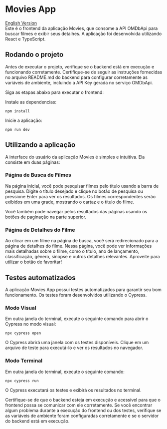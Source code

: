 # Movies App
<a href="README_en.md">English Version</a><br>
Este é o frontend da aplicação Movies, que consome a API OMDbApi para buscar filmes e exibir seus detalhes. A aplicação foi desenvolvida utilizando React e TypeScript.

## Rodando o projeto
Antes de executar o projeto, verifique se o backend está em execução e funcionando corretamente. Certifique-se de seguir as instruções fornecidas no arquivo README.md do backend para configurar corretamente as variáveis de ambiente, incluindo a API Key gerada no serviço OMDbApi.

Siga as etapas abaixo para executar o frontend:

Instale as dependencias:
```shell
npm install
```

Inicie a aplicação:
```shell
npm run dev
```

## Utilizando a aplicação
A interface do usuário da aplicação Movies é simples e intuitiva. Ela consiste em duas páginas:
### Página de Busca de Filmes
Na página inicial, você pode pesquisar filmes pelo título usando a barra de pesquisa. Digite o título desejado e clique no botão de pesquisa ou pressione Enter para ver os resultados. Os filmes correspondentes serão exibidos em uma grade, mostrando o cartaz e o título do filme.

Você também pode navegar pelos resultados das páginas usando os botões de paginação na parte superior.
### Página de Detalhes do Filme
Ao clicar em um filme na página de busca, você será redirecionado para a página de detalhes do filme. Nessa página, você pode ver informações mais detalhadas sobre o filme, como o título, ano de lançamento, classificação, gênero, sinopse e outros detalhes relevantes.
Aproveite para utilizar o botão de favoritar!

## Testes automatizados
A aplicação Movies App possui testes automatizados para garantir seu bom funcionamento. Os testes foram desenvolvidos utilizando o Cypress.

### Modo Visual
Em outra janela do terminal, execute o seguinte comando para abrir o Cypress no modo visual:
```shell
npx cypress open
```
O Cypress abrirá uma janela com os testes disponíveis. Clique em um arquivo de teste para executá-lo e ver os resultados no navegador.

### Modo Terminal
Em outra janela do terminal, execute o seguinte comando:
```shell
npx cypress run
```
O Cypress executará os testes e exibirá os resultados no terminal.

Certifique-se de que o backend esteja em execução e acessível para que o frontend possa se comunicar com ele corretamente. Se você encontrar algum problema durante a execução do frontend ou dos testes, verifique se as variáveis de ambiente foram configuradas corretamente e se o servidor do backend está em execução.